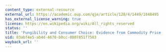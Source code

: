 ```yaml
---
content_type: external-resource
external_url: https://academic.oup.com/qje/article/128/4/1449/1848495
has_external_license_warning: true
license: https://en.wikipedia.org/wiki/All_rights_reserved
status: ''
title: 'Fungibility and Consumer Choice: Evidence from Commodity Price Shocks'
uid: 83abf4e5-ab4d-4670-b0cc-0807851f7503
wayback_url: ''
---
```

